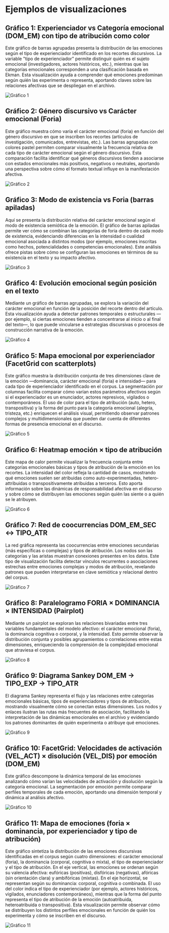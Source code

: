 # Ejemplos de visualizaciones

## Gráfico 1: Experienciador vs Categoría emocional (DOM_EM) con tipo de atribución como color

Este gráfico de barras agrupadas presenta la distribución de las emociones según el tipo de experienciador identificado en los recortes discursivos. La variable "tipo de experienciador" permite distinguir quién es el sujeto emocional (investigadores, actores históricos, etc.), mientras que las categorías emocionales corresponden a una clasificación basada en Ekman. Esta visualización ayuda a comprender qué emociones predominan según quién las experimenta o representa, aportando claves sobre las relaciones afectivas que se despliegan en el archivo.

![Gráfico 1](https://github.com/alexdcolman/cartografia-afectiva/blob/main/visualizations/1.png)

## Gráfico 2: Género discursivo vs Carácter emocional (Foria)

Este gráfico muestra cómo varía el carácter emocional (foria) en función del género discursivo en que se inscriben los recortes (artículos de investigación, comunicados, entrevistas, etc.). Las barras agrupadas con colores pastel permiten comparar visualmente la frecuencia relativa de cada tipo de carácter emocional según el género discursivo. Esta comparación facilita identificar qué géneros discursivos tienden a asociarse con estados emocionales más positivos, negativos o neutrales, aportando una perspectiva sobre cómo el formato textual influye en la manifestación afectiva.

![Gráfico 2](https://github.com/alexdcolman/cartografia-afectiva/blob/main/visualizations/2.png)

## Gráfico 3: Modo de existencia vs Foria (barras apiladas)

Aquí se presenta la distribución relativa del carácter emocional según el modo de existencia semiótica de la emoción. El gráfico de barras apiladas permite ver cómo se combinan las categorías de foria dentro de cada modo de existencia, evidenciando diferencias en la intensidad o cualidad emocional asociada a distintos modos (por ejemplo, emociones inscritas como hechos, potencialidades o competencias emocionales). Este análisis ofrece pistas sobre cómo se configuran las emociones en términos de su existencia en el texto y su impacto afectivo.

![Gráfico 3](https://github.com/alexdcolman/cartografia-afectiva/blob/main/visualizations/3.png)

## Gráfico 4: Evolución emocional según posición en el texto

Mediante un gráfico de barras agrupadas, se explora la variación del carácter emocional en función de la posición del recorte dentro del artículo. Esta visualización ayuda a detectar patrones temporales o estructurales —por ejemplo, si ciertas emociones tienden a concentrarse al inicio o al final del texto—, lo que puede vincularse a estrategias discursivas o procesos de construcción narrativa de la emoción.

![Gráfico 4](https://github.com/alexdcolman/cartografia-afectiva/blob/main/visualizations/4.png)

## Gráfico 5: Mapa emocional por experienciador (FacetGrid con scatterplots)

Este gráfico muestra la distribución conjunta de tres dimensiones clave de la emoción —dominancia, carácter emocional (foria) e intensidad— para cada tipo de experienciador identificado en el corpus. La segmentación por columnas facilita comparar cómo varían estos parámetros afectivos según si el experienciador es un enunciador, actores represivos, vigilados o contemporáneos. El uso de color para el tipo de atribución (auto, hetero, transpositiva) y la forma del punto para la categoría emocional (alegría, tristeza, etc.) enriquecen el análisis visual, permitiendo observar patrones complejos y multidimensionales que pueden dar cuenta de diferentes formas de presencia emocional en el discurso.

![Gráfico 5](https://github.com/alexdcolman/cartografia-afectiva/blob/main/visualizations/6.png)

## Gráfico 6: Heatmap emoción × tipo de atribución

Este mapa de calor permite visualizar la frecuencia conjunta entre categorías emocionales básicas y tipos de atribución de la emoción en los recortes. La intensidad del color refleja la cantidad de casos, mostrando qué emociones suelen ser atribuidas como auto-experimentadas, hetero-attribuidas o transpositivamente atribuidas a terceros. Esto aporta información sobre las dinámicas de responsabilidad afectiva en el discurso y sobre cómo se distribuyen las emociones según quién las siente o a quién se le atribuyen.

![Gráfico 6](https://github.com/alexdcolman/cartografia-afectiva/blob/main/visualizations/7.png)

## Gráfico 7: Red de coocurrencias DOM_EM_SEC ↔ TIPO_ATR

La red gráfica representa las coocurrencias entre emociones secundarias (más específicas o complejas) y tipos de atribución. Los nodos son las categorías y las aristas muestran conexiones presentes en los datos. Este tipo de visualización facilita detectar vínculos recurrentes o asociaciones estrechas entre emociones complejas y modos de atribución, revelando patrones que pueden interpretarse en clave semiótica y relacional dentro del corpus.

![Gráfico 7](https://github.com/alexdcolman/cartografia-afectiva/blob/main/visualizations/8.png)

## Gráfico 8: Paralelogramo FORIA × DOMINANCIA × INTENSIDAD (Pairplot)

Mediante un pairplot se exploran las relaciones bivariadas entre tres variables fundamentales del modelo afectivo: el carácter emocional (foria), la dominancia cognitiva o corporal, y la intensidad. Esto permite observar la distribución conjunta y posibles agrupamientos o correlaciones entre estas dimensiones, enriqueciendo la comprensión de la complejidad emocional que atraviesa el corpus.

![Gráfico 8](https://github.com/alexdcolman/cartografia-afectiva/blob/main/visualizations/9.png)

## Gráfico 9: Diagrama Sankey DOM_EM → TIPO_EXP → TIPO_ATR

El diagrama Sankey representa el flujo y las relaciones entre categorías emocionales básicas, tipos de experienciadores y tipos de atribución, mostrando visualmente cómo se conectan estas dimensiones. Los nodos y enlaces ilustran las rutas más frecuentes de asociación, facilitando la interpretación de las dinámicas emocionales en el archivo y evidenciando los patrones dominantes de quién experimenta o atribuye qué emociones.

![Gráfico 9](https://github.com/alexdcolman/cartografia-afectiva/blob/main/visualizations/10.png)

## Gráfico 10: FacetGrid: Velocidades de activación (VEL_ACT) × disolución (VEL_DIS) por emoción (DOM_EM)

Este gráfico descompone la dinámica temporal de las emociones analizando cómo varían las velocidades de activación y disolución según la categoría emocional. La segmentación por emoción permite comparar perfiles temporales de cada emoción, aportando una dimensión temporal y dinámica al análisis afectivo.

![Gráfico 10](https://github.com/alexdcolman/cartografia-afectiva/blob/main/visualizations/11.png)

## Gráfico 11: Mapa de emociones (foria × dominancia, por experienciador y tipo de atribución)

Este gráfico sintetiza la distribución de las emociones discursivas identificadas en el corpus según cuatro dimensiones: el carácter emocional (foria), la dominancia (corporal, cognitiva o mixta), el tipo de experienciador y el tipo de atribución. En el eje vertical, las emociones se ordenan según su valencia afectiva: eufóricas (positivas), disfóricas (negativas), afóricas (sin orientación clara) y ambifóricas (mixtas). En el eje horizontal, se representan según su dominancia: corporal, cognitiva o combinada. El uso del color indica el tipo de experienciador (por ejemplo, actores históricos, vigilados, enunciadores contemporáneos), mientras que la forma del punto representa el tipo de atribución de la emoción (autoatribuida, heteroatribuida o transpositiva). Esta visualización permite observar cómo se distribuyen los distintos perfiles emocionales en función de quién los experimenta y cómo se inscriben en el discurso.

![Gráfico 11](https://github.com/alexdcolman/cartografia-afectiva/blob/main/visualizations/12.png)
